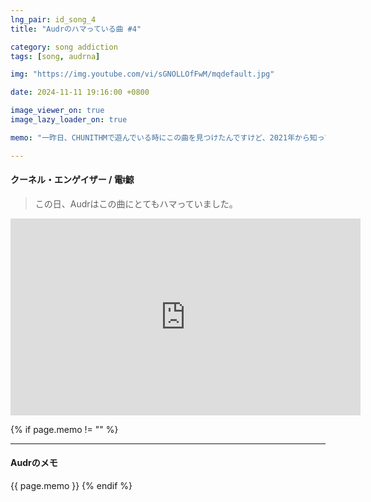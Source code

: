 ```yaml
---
lng_pair: id_song_4
title: "Audrのハマっている曲 #4"

category: song addiction
tags: [song, audrna]

img: "https://img.youtube.com/vi/sGNOLLOfFwM/mqdefault.jpg"

date: 2024-11-11 19:16:00 +0800

image_viewer_on: true
image_lazy_loader_on: true

memo: "一昨日、CHUNITHMで遊んでいる時にこの曲を見つけたんですけど、2021年から知っていて好きな曲なんですが、マイナーな曲だと思っていたので、CHUNITHMに あったことに驚きました。"

---
```


<!-- outline-start -->
#### クーネル・エンゲイザー / 電ǂ鯨
<!-- outline-end -->

> この日、Audrはこの曲にとてもハマっていました。

<iframe
  width="560"
  height="315"
  src="https://www.youtube.com/embed/sGNOLLOfFwM"
  title="YouTube video player"
  frameborder="0"
  allow="accelerometer; clipboard-write; encrypted-media; gyroscope; picture-in-picture; web-share"
  referrerpolicy="strict-origin-when-cross-origin"
  allowfullscreen
  data-align="center"
></iframe>

{% if page.memo != "" %}
<hr>

#### Audrのメモ

{{ page.memo }}
{% endif %}
